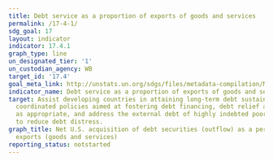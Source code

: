 ```yaml
---
title: Debt service as a proportion of exports of goods and services
permalink: /17-4-1/
sdg_goal: 17
layout: indicator
indicator: 17.4.1
graph_type: line
un_designated_tier: '1'
un_custodian_agency: WB
target_id: '17.4'
goal_meta_link: http://unstats.un.org/sdgs/files/metadata-compilation/Metadata-Goal-17.pdf
indicator_name: Debt service as a proportion of exports of goods and services
target: Assist developing countries in attaining long-term debt sustainability through
  coordinated policies aimed at fostering debt financing, debt relief and debt restructuring,
  as appropriate, and address the external debt of highly indebted poor countries
  to reduce debt distress.
graph_title: Net U.S. acquisition of debt securities (outflow) as a percentage of
  exports (goods and services)
reporting_status: notstarted
---
```

